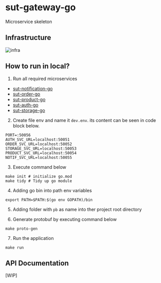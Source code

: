 # sut-gateway-go

Microservice skeleton

## Infrastructure
![infra](https://user-images.githubusercontent.com/79710053/179886093-449a6144-b195-4e3d-bff0-17cc1b3ba111.png)

## How to run in local?
1. Run all required microservices
  <ul>
  <li><a href="https://github.com/renardelyon/sut-notification-go" target="_blank">sut-notification-go</a></li>
  <li><a href="https://github.com/renardelyon/sut-order-go" target="_blank">sut-order-go</a></li>
  <li><a href="https://github.com/renardelyon/sut-product-go" target="_blank">sut-product-go</a></li>
  <li><a href="https://github.com/renardelyon/sut-auth-go" target="_blank">sut-auth-go</a></li>
  <li><a href="https://github.com/renardelyon/sut-storage-go" target="_blank">sut-storage-go</a></li>
  </ul>

2. Create file env and name it `dev.env`. its content can be seen in code block below. 
```
PORT=:50056
AUTH_SVC_URL=localhost:50051
ORDER_SVC_URL=localhost:50052
STORAGE_SVC_URL=localhost:50053
PRODUCT_SVC_URL=localhost:50054
NOTIF_SVC_URL=localhost:50055

```

3. Execute command below
```
make init # initialize go.mod
make tidy # Tidy up go module
```

4. Adding go bin into path env variables
```
export PATH=$PATH:$(go env GOPATH)/bin
```

5. Adding folder with `pb` as name into ther project root directory

6. Generate protobuf by executing command below
```
make proto-gen
```

7. Run the application
```
make run
```

## API Documentation
[WIP]
